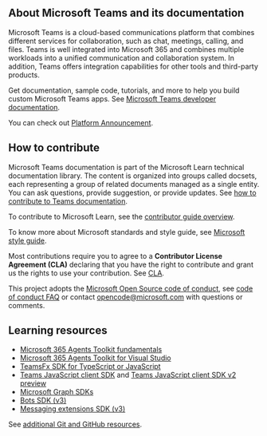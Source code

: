 ## About Microsoft Teams and its documentation

Microsoft Teams is a cloud-based communications platform that combines different services for collaboration, such as chat, meetings, calling, and files. Teams is well integrated into Microsoft 365 and combines multiple workloads into a unified communication and collaboration system. In addition, Teams offers integration capabilities for other tools and third-party products.

Get documentation, sample code, tutorials, and more to help you build custom Microsoft Teams apps. See [Microsoft Teams developer documentation](https://learn.microsoft.com/microsoftteams/platform/mstdd-landing/).

You can check out [Platform Announcement](https://github.com/MicrosoftDocs/msteams-docs/discussions/categories/announcements).

## How to contribute

Microsoft Teams documentation is part of the Microsoft Learn technical documentation library. The content is organized into groups called docsets, each representing a group of related documents managed as a single entity. You can ask questions, provide suggestion, or provide updates. See [how to contribute to Teams documentation](https://learn.microsoft.com/microsoftteams/platform/resources/teams-contributor-reference/).

To contribute to Microsoft Learn, see the [contributor guide overview](https://learn.microsoft.com/contribute/).

To know more about Microsoft standards and style guide, see [Microsoft style guide](https://learn.microsoft.com/style-guide/welcome/).

Most contributions require you to agree to a **Contributor License Agreement (CLA)** declaring that you have the right to contribute and grant us the rights to use your contribution. See [CLA](https://cla.microsoft.com/).

This project adopts the [Microsoft Open Source code of conduct](https://opensource.microsoft.com/codeofconduct/), see [code of conduct FAQ](https://opensource.microsoft.com/codeofconduct/faq/) or contact [opencode@microsoft.com](mailto:opencode@microsoft.com) with questions or comments.

## Learning resources

* [Microsoft 365 Agents Toolkit fundamentals](https://learn.microsoft.com/microsoftteams/platform/toolkit/agents-toolkit-fundamentals/)
* [Microsoft 365 Agents Toolkit for Visual Studio](https://learn.microsoft.com/microsoftteams/platform/toolkit/visual-studio-overview/)
* [TeamsFx SDK for TypeScript or JavaScript](https://learn.microsoft.com/microsoftteams/platform/toolkit/teamsfx-sdk/)
* [Teams JavaScript client SDK](https://learn.microsoft.com/microsoftteams/platform/tabs/how-to/using-teams-client-sdk/) and [Teams JavaScript client SDK v2 preview](/microsoftteams/platform/teams-ai-library/welcome)
* [Microsoft Graph SDKs](https://learn.microsoft.com/graph/sdks/sdks-overview/)
* [Bots SDK (v3)](https://learn.microsoft.com/microsoftteams/platform/resources/bot-v3/bots-overview/)
* [Messaging extensions SDK (v3)](https://learn.microsoft.com/microsoftteams/platform/resources/messaging-extension-v3/messaging-extensions-overview/)

See [additional Git and GitHub resources](https://learn.microsoft.com/contribute/additional-resources).
